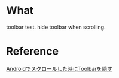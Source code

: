 # What
toolbar test.
hide toolbar when scrolling.

# Reference
[Androidでスクロールした時にToolbarを隠す](http://starzero.hatenablog.com/entry/2015/09/30/114136)
